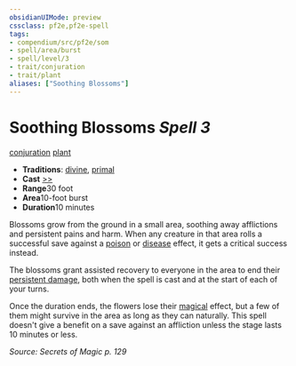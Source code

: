 ```yaml
---
obsidianUIMode: preview
cssclass: pf2e,pf2e-spell
tags:
- compendium/src/pf2e/som
- spell/area/burst
- spell/level/3
- trait/conjuration
- trait/plant
aliases: ["Soothing Blossoms"]
---
```

# Soothing Blossoms *Spell 3*   
[conjuration](../../Rules/traits/conjuration.md)  [plant](../../Rules/traits/plant.md)  

- **Traditions**: [divine](../../Rules/traits/divine.md), [primal](../../Rules/traits/primal.md)
- **Cast** [>>](../../Rules/core-rulebook/chapter-9-playing-the-game.md#Actions "Two-Action") 
- **Range**30 foot
- **Area**10-foot burst
- **Duration**10 minutes

Blossoms grow from the ground in a small area, soothing away afflictions and persistent pains and harm. When any creature in that area rolls a successful save against a [poison](../../Rules/traits/poison.md) or [disease](../../Rules/traits/disease.md) effect, it gets a critical success instead.

The blossoms grant assisted recovery to everyone in the area to end their [persistent damage](../../Rules/conditions.md#Persistent%20Damage), both when the spell is cast and at the start of each of your turns.

Once the duration ends, the flowers lose their [magical](../../Rules/traits/magical.md) effect, but a few of them might survive in the area as long as they can naturally. This spell doesn't give a benefit on a save against an affliction unless the stage lasts 10 minutes or less.

*Source: Secrets of Magic p. 129*